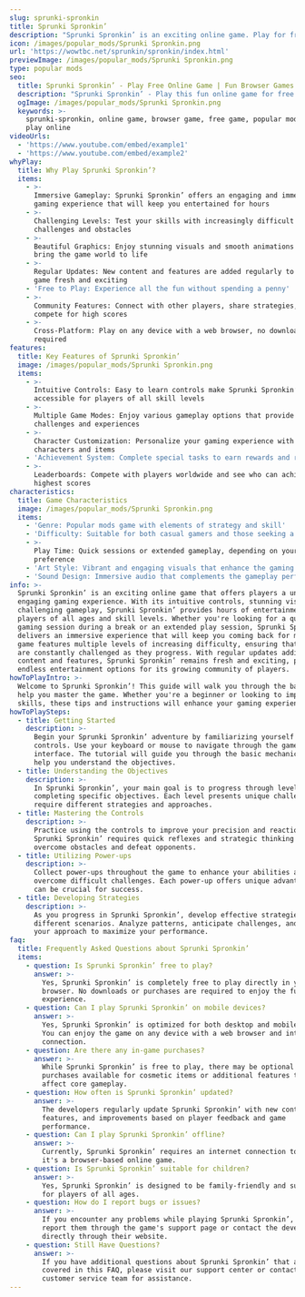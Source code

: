```yaml
---
slug: sprunki-spronkin
title: Sprunki Spronkin’
description: "Sprunki Spronkin’ is an exciting online game. Play for free directly in your browser!"
icon: /images/popular_mods/Sprunki Spronkin.png
url: 'https://wowtbc.net/sprunkin/spronkin/index.html'
previewImage: /images/popular_mods/Sprunki Spronkin.png
type: popular mods
seo:
  title: Sprunki Spronkin’ - Play Free Online Game | Fun Browser Games
  description: "Sprunki Spronkin’ - Play this fun online game for free in your browser. No download required!"
  ogImage: /images/popular_mods/Sprunki Spronkin.png
  keywords: >-
    sprunki-spronkin, online game, browser game, free game, popular mods game,
    play online
videoUrls:
  - 'https://www.youtube.com/embed/example1'
  - 'https://www.youtube.com/embed/example2'
whyPlay:
  title: Why Play Sprunki Spronkin’?
  items:
    - >-
      Immersive Gameplay: Sprunki Spronkin’ offers an engaging and immersive
      gaming experience that will keep you entertained for hours
    - >-
      Challenging Levels: Test your skills with increasingly difficult
      challenges and obstacles
    - >-
      Beautiful Graphics: Enjoy stunning visuals and smooth animations that
      bring the game world to life
    - >-
      Regular Updates: New content and features are added regularly to keep the
      game fresh and exciting
    - 'Free to Play: Experience all the fun without spending a penny'
    - >-
      Community Features: Connect with other players, share strategies, and
      compete for high scores
    - >-
      Cross-Platform: Play on any device with a web browser, no downloads
      required
features:
  title: Key Features of Sprunki Spronkin’
  image: /images/popular_mods/Sprunki Spronkin.png
  items:
    - >-
      Intuitive Controls: Easy to learn controls make Sprunki Spronkin’
      accessible for players of all skill levels
    - >-
      Multiple Game Modes: Enjoy various gameplay options that provide different
      challenges and experiences
    - >-
      Character Customization: Personalize your gaming experience with unique
      characters and items
    - 'Achievement System: Complete special tasks to earn rewards and recognition'
    - >-
      Leaderboards: Compete with players worldwide and see who can achieve the
      highest scores
characteristics:
  title: Game Characteristics
  image: /images/popular_mods/Sprunki Spronkin.png
  items:
    - 'Genre: Popular mods game with elements of strategy and skill'
    - 'Difficulty: Suitable for both casual gamers and those seeking a challenge'
    - >-
      Play Time: Quick sessions or extended gameplay, depending on your
      preference
    - 'Art Style: Vibrant and engaging visuals that enhance the gaming experience'
    - 'Sound Design: Immersive audio that complements the gameplay perfectly'
info: >-
  Sprunki Spronkin’ is an exciting online game that offers players a unique and
  engaging gaming experience. With its intuitive controls, stunning visuals, and
  challenging gameplay, Sprunki Spronkin’ provides hours of entertainment for
  players of all ages and skill levels. Whether you're looking for a quick
  gaming session during a break or an extended play session, Sprunki Spronkin’
  delivers an immersive experience that will keep you coming back for more. The
  game features multiple levels of increasing difficulty, ensuring that players
  are constantly challenged as they progress. With regular updates adding new
  content and features, Sprunki Spronkin’ remains fresh and exciting, providing
  endless entertainment options for its growing community of players.
howToPlayIntro: >-
  Welcome to Sprunki Spronkin’! This guide will walk you through the basics and
  help you master the game. Whether you're a beginner or looking to improve your
  skills, these tips and instructions will enhance your gaming experience.
howToPlaySteps:
  - title: Getting Started
    description: >-
      Begin your Sprunki Spronkin’ adventure by familiarizing yourself with the
      controls. Use your keyboard or mouse to navigate through the game
      interface. The tutorial will guide you through the basic mechanics and
      help you understand the objectives.
  - title: Understanding the Objectives
    description: >-
      In Sprunki Spronkin’, your main goal is to progress through levels by
      completing specific objectives. Each level presents unique challenges that
      require different strategies and approaches.
  - title: Mastering the Controls
    description: >-
      Practice using the controls to improve your precision and reaction time.
      Sprunki Spronkin’ requires quick reflexes and strategic thinking to
      overcome obstacles and defeat opponents.
  - title: Utilizing Power-ups
    description: >-
      Collect power-ups throughout the game to enhance your abilities and
      overcome difficult challenges. Each power-up offers unique advantages that
      can be crucial for success.
  - title: Developing Strategies
    description: >-
      As you progress in Sprunki Spronkin’, develop effective strategies for
      different scenarios. Analyze patterns, anticipate challenges, and adapt
      your approach to maximize your performance.
faq:
  title: Frequently Asked Questions about Sprunki Spronkin’
  items:
    - question: Is Sprunki Spronkin’ free to play?
      answer: >-
        Yes, Sprunki Spronkin’ is completely free to play directly in your web
        browser. No downloads or purchases are required to enjoy the full game
        experience.
    - question: Can I play Sprunki Spronkin’ on mobile devices?
      answer: >-
        Yes, Sprunki Spronkin’ is optimized for both desktop and mobile play.
        You can enjoy the game on any device with a web browser and internet
        connection.
    - question: Are there any in-game purchases?
      answer: >-
        While Sprunki Spronkin’ is free to play, there may be optional in-game
        purchases available for cosmetic items or additional features that don't
        affect core gameplay.
    - question: How often is Sprunki Spronkin’ updated?
      answer: >-
        The developers regularly update Sprunki Spronkin’ with new content,
        features, and improvements based on player feedback and game
        performance.
    - question: Can I play Sprunki Spronkin’ offline?
      answer: >-
        Currently, Sprunki Spronkin’ requires an internet connection to play as
        it's a browser-based online game.
    - question: Is Sprunki Spronkin’ suitable for children?
      answer: >-
        Yes, Sprunki Spronkin’ is designed to be family-friendly and suitable
        for players of all ages.
    - question: How do I report bugs or issues?
      answer: >-
        If you encounter any problems while playing Sprunki Spronkin’, you can
        report them through the game's support page or contact the developers
        directly through their website.
    - question: Still Have Questions?
      answer: >-
        If you have additional questions about Sprunki Spronkin’ that aren't
        covered in this FAQ, please visit our support center or contact our
        customer service team for assistance.
---
```


